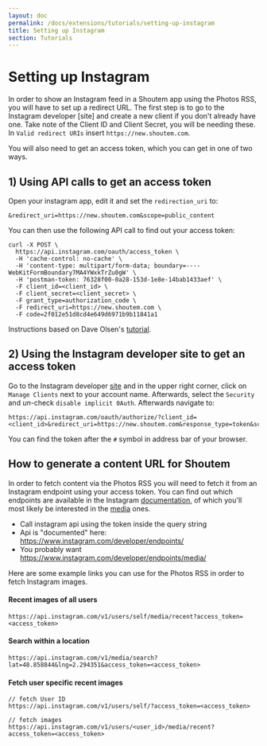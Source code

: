 ```yaml
---
layout: doc
permalink: /docs/extensions/tutorials/setting-up-instagram
title: Setting up Instagram
section: Tutorials
---
```


# Setting up Instagram

In order to show an Instagram feed in a Shoutem app using the Photos RSS, you will have to set up a redirect URL. The first step is to go to the Instagram developer [site] and create a new client if you don't already have one. Take note of the Client ID and Client Secret, you will be needing these. In `Valid redirect URIs` insert `https://new.shoutem.com`.

You will also need to get an access token, which you can get in one of two ways.

## 1) Using API calls to get an access token

Open your instagram app, edit it and set the `redirection_uri` to:

```
&redirect_uri=https://new.shoutem.com&scope=public_content
```

You can then use the following API call to find out your access token:

```
curl -X POST \
  https://api.instagram.com/oauth/access_token \
  -H 'cache-control: no-cache' \
  -H 'content-type: multipart/form-data; boundary=----WebKitFormBoundary7MA4YWxkTrZu0gW' \
  -H 'postman-token: 76328f00-0a28-153d-1e8e-14bab1433aef' \
  -F client_id=<client_id> \
  -F client_secret=<client_secret> \
  -F grant_type=authorization_code \
  -F redirect_uri=https://new.shoutem.com \
  -F code=2f012e51d8cd4e649d6971b9b11841a1
```

Instructions based on Dave Olsen's [tutorial](http://dmolsen.com/2013/04/05/generating-access-tokens-for-instagram/).

## 2) Using the Instagram developer site to get an access token

Go to the Instagram developer [site](https://www.instagram.com/developer/) and in the upper right corner, click on `Manage Clients` next to your account name. Afterwards, select the `Security` and *un*-check `disable implicit 0Auth`. Afterwards navigate to:
```
https://api.instagram.com/oauth/authorize/?client_id=<client_id>&redirect_uri=https://new.shoutem.com&response_type=token&scope=public_content
```
You can find the token after the `#` symbol in address bar of your browser.

## How to generate a content URL for Shoutem

In order to fetch content via the Photos RSS you will need to fetch it from an Instagram endpoint using your access token. You can find out which endpoints are available in the Instagram [documentation](https://www.instagram.com/developer/endpoints/), of which you'll most likely be interested in the [media](https://www.instagram.com/developer/endpoints/media/) ones.

- Call instagram api using the token inside the query string
- Api is "documented" here: https://www.instagram.com/developer/endpoints/
- You probably want https://www.instagram.com/developer/endpoints/media/

Here are some example links you can use for the Photos RSS in order to fetch Instagram images.

#### Recent images of all users
```
https://api.instagram.com/v1/users/self/media/recent?access_token=<access_token>
```

#### Search within a location
```
https://api.instagram.com/v1/media/search?lat=48.858844&lng=2.294351&access_token=<access_token>
```

#### Fetch user specific recent images
```
// fetch User ID
https://api.instagram.com/v1/users/self/?access_token=<access_token>

// fetch images
https://api.instagram.com/v1/users/<user_id>/media/recent?access_token=<access_token>
```

